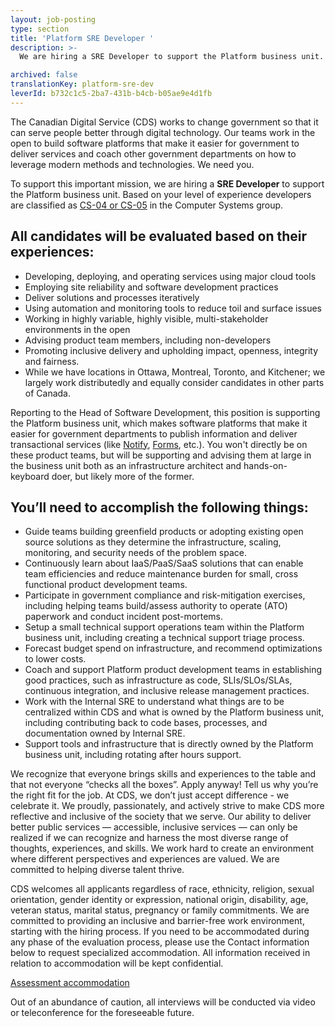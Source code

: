 ```yaml
---
layout: job-posting
type: section
title: 'Platform SRE Developer '
description: >-
  We are hiring a SRE Developer to support the Platform business unit. Based on your level of experience developers are classified as CS-04 or CS-05 in the Computer Systems group.

archived: false
translationKey: platform-sre-dev
leverId: b732c1c5-2ba7-431b-b4cb-b05ae9e4d1fb
---
```


The Canadian Digital Service (CDS) works to change government so that it can serve people better through digital technology. Our teams work in the open to build software platforms that make it easier for government to deliver services and coach other government departments on how to leverage modern methods and technologies. We need you.

To support this important mission, we are hiring a **SRE Developer** to support the Platform business unit. Based on your level of experience developers are classified as [CS-04 or CS-05](https://www.tbs-sct.gc.ca/agreements-conventions/view-visualiser-eng.aspx?id=1#toc12259212260/) in the Computer Systems group.

## All candidates will be evaluated based on their experiences:
- Developing, deploying, and operating services using major cloud tools 
- Employing site reliability and software development practices
- Deliver solutions and processes iteratively
- Using automation and monitoring tools to reduce toil and surface issues
- Working in highly variable, highly visible, multi-stakeholder environments in the open
- Advising product team members, including non-developers
- Promoting inclusive delivery and upholding impact, openness, integrity and fairness.
- While we have locations in Ottawa, Montreal, Toronto, and Kitchener; we largely work distributedly and equally consider candidates in other parts of Canada.

Reporting to the Head of Software Development, this position is supporting the Platform business unit, which makes software platforms that make it easier for government departments to publish information and deliver transactional services (like [Notify](https://notification.canada.ca/), [Forms](https://github.com/cds-snc/platform-forms-client), etc.). You won't directly be on these product teams, but will be supporting and advising them at large in the business unit both as an infrastructure architect and hands-on-keyboard doer, but likely more of the former.
 
## You’ll need to accomplish the following things:
- Guide teams building greenfield products or adopting existing open source solutions as they determine the infrastructure, scaling, monitoring, and security needs of the problem space.
- Continuously learn about IaaS/PaaS/SaaS solutions that can enable team efficiencies and reduce maintenance burden for small, cross functional product development teams.
- Participate in government compliance and risk-mitigation exercises, including helping teams build/assess authority to operate (ATO) paperwork and conduct incident post-mortems.
- Setup a small technical support operations team within the Platform business unit, including creating a technical support triage process.
- Forecast budget spend on infrastructure, and recommend optimizations to lower costs.
- Coach and support Platform product development teams in establishing good practices, such as infrastructure as code, SLIs/SLOs/SLAs, continuous integration, and inclusive release management practices.
- Work with the Internal SRE to understand what things are to be centralized within CDS and what is owned by the Platform business unit, including contributing back to code bases, processes, and documentation owned by Internal SRE.
- Support tools and infrastructure that is directly owned by the Platform business unit, including rotating after hours support.

We recognize that everyone brings skills and experiences to the table and that not everyone “checks all the boxes”. Apply anyway! Tell us why you’re the right fit for the job.
At CDS, we don’t just accept difference - we celebrate it. We proudly, passionately, and actively strive to make CDS more reflective and inclusive of the society that we serve. Our ability to deliver better public services — accessible, inclusive services — can only be realized if we can recognize and harness the most diverse range of thoughts, experiences, and skills. We work hard to create an environment where different perspectives and experiences are valued. We are committed to helping diverse talent thrive.

CDS welcomes all applicants regardless of race, ethnicity, religion, sexual orientation, gender identity or expression, national origin, disability, age, veteran status, marital status, pregnancy or family commitments. We are committed to providing an inclusive and barrier-free work environment, starting with the hiring process. If you need to be accommodated during any phase of the evaluation process, please use the Contact information below to request specialized accommodation. All information received in relation to accommodation will be kept confidential.

[Assessment accommodation](https://www.canada.ca/en/public-service-commission/services/assessment-accommodation-page.html)

Out of an abundance of caution, all interviews will be conducted via video or teleconference for the foreseeable future.


